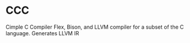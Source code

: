 # CCC
Cimple C Compiler
Flex, Bison, and LLVM compiler for a subset of the C language.
Generates LLVM IR 

